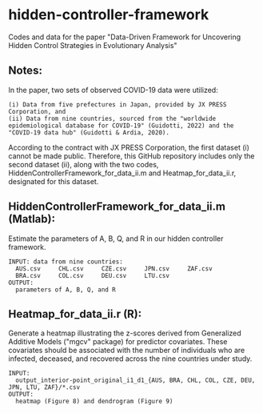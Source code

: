 # hidden-controller-framework
Codes and data for the paper "Data-Driven Framework for Uncovering Hidden Control Strategies in Evolutionary Analysis"

## Notes: 
In the paper, two sets of observed COVID-19 data were utilized:
  ```
  (i) Data from five prefectures in Japan, provided by JX PRESS Corporation, and
  (ii) Data from nine countries, sourced from the "worldwide epidemiological database for COVID-19" (Guidotti, 2022) and the "COVID-19 data hub" (Guidotti & Ardia, 2020).
  ```

According to the contract with JX PRESS Corporation, the first dataset (i) cannot be made public. 
Therefore, this GitHub repository includes only the second dataset (ii), along with the two codes, HiddenControllerFramework_for_data_ii.m and Heatmap_for_data_ii.r, designated for this dataset.

## **HiddenControllerFramework_for_data_ii.m** (Matlab):
  Estimate the parameters of A, B, Q, and R in our hidden controller framework.
  ```
  INPUT: data from nine countries: 
    AUS.csv		CHL.csv		CZE.csv		JPN.csv		ZAF.csv
    BRA.csv		COL.csv		DEU.csv		LTU.csv   
  OUTPUT: 
    parameters of A, B, Q, and R
  ```

## **Heatmap_for_data_ii.r** (R):
  Generate a heatmap illustrating the z-scores derived from Generalized Additive Models ("mgcv" package) for predictor covariates. 
  These covariates should be associated with the number of individuals who are infected, deceased, and recovered across the nine countries under study.
  ```
  INPUT: 
    output_interior-point_original_i1_d1_{AUS, BRA, CHL, COL, CZE, DEU, JPN, LTU, ZAF}/*.csv  
  OUTPUT:
    heatmap (Figure 8) and dendrogram (Figure 9)
  ```
    
  
